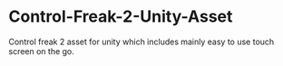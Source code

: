 # Control-Freak-2-Unity-Asset
 Control freak 2 asset for unity which includes mainly easy to use touch screen on the go.
